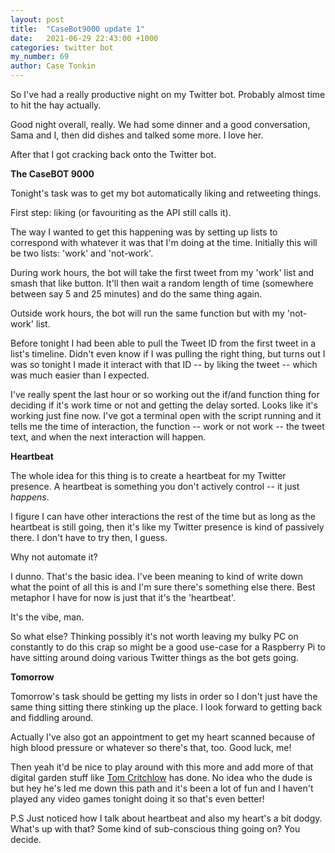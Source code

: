 ```yaml
---
layout: post
title:  "CaseBot9000 update 1"
date:   2021-06-29 22:43:00 +1000
categories: twitter bot
my_number: 69
author: Case Tonkin
---
```


So I've had a really productive night on my Twitter bot. Probably almost time to hit the hay actually.

Good night overall, really. We had some dinner and a good conversation, Sama and I, then did dishes and talked some more. I love her.

After that I got cracking back onto the Twitter bot.

<b>The CaseBOT 9000</b>

Tonight's task was to get my bot automatically liking and retweeting things.

First step: liking (or favouriting as the API still calls it).

The way I wanted to get this happening was by setting up lists to correspond with whatever it was that I'm doing at the time. Initially this will be two lists: 'work' and 'not-work'.

During work hours, the bot will take the first tweet from my 'work' list and smash that like button. It'll then wait a random length of time (somewhere between say 5 and 25 minutes) and do the same thing again.

Outside work hours, the bot will run the same function but with my 'not-work' list.

Before tonight I had been able to pull the Tweet ID from the first tweet in a list's timeline. Didn't even know if I was pulling the right thing, but turns out I was so tonight I made it interact with that ID -- by liking the tweet -- which was much easier than I expected.

I've really spent the last hour or so working out the if/and function thing for deciding if it's work time or not and getting the delay sorted. Looks like it's working just fine now. I've got a terminal open with the script running and it tells me the time of interaction, the function -- work or not work -- the tweet text, and when the next interaction will happen.

<b>Heartbeat</b>

The whole idea for this thing is to create a heartbeat for my Twitter presence. A heartbeat is something you don't actively control -- it just <em>happens</em>.

I figure I can have other interactions the rest of the time but as long as the heartbeat is still going, then it's like my Twitter presence is kind of passively there. I don't have to try then, I guess.

Why not automate it?

I dunno. That's the basic idea. I've been meaning to kind of write down what the point of all this is and I'm sure there's something else there. Best metaphor I have for now is just that it's the 'heartbeat'.

It's the vibe, man.

So what else? Thinking possibly it's not worth leaving my bulky PC on constantly to do this crap so might be a good use-case for a Raspberry Pi to have sitting around doing various Twitter things as the bot gets going. 

<b>Tomorrow</b>

Tomorrow's task should be getting my lists in order so I don't just have the same thing sitting there stinking up the place. I look forward to getting back and fiddling around.

Actually I've also got an appointment to get my heart scanned because of high blood pressure or whatever so there's that, too. Good luck, me!

Then yeah it'd be nice to play around with this more and add more of that digital garden stuff like <a href='https://tomcritchlow.com/'>Tom Critchlow</a> has done. No idea who the dude is but hey he's led me down this path and it's been a lot of fun and I haven't played any video games tonight doing it so that's even better!

P.S Just noticed how I talk about heartbeat and also my heart's a bit dodgy. What's up with that? Some kind of sub-conscious thing going on? You decide.
